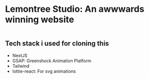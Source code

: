 <h1>Lemontree Studio: An awwwards winning website</h1>
<img src="https://assets.awwwards.com/awards/submissions/2025/01/679823506ed3a896127558.png" alt=""/>
<h2>Tech stack i used for cloning this</h2>
<ul>
  <li>NextJS</li>
  <li>GSAP: Greenshock Animation Platform</li>
  <li>Tailwind</li>
  <li>lottie-react: For svg animations</li>
</ul>
